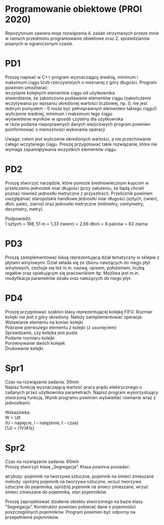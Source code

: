 # Programowanie obiektowe (PROI 2020)

Repozytorium zawiera moje rozwiązania 4. zadań otrzymanych przeze mnie w ramach przedmiotu programowanie obiektowe oraz 2. sprawdzianów pisanych w ograniczonym czasie.

# PD1
Proszę napisać w C++ program wyznaczający średnią, minimum i maksimum ciągu liczb rzeczywistych o nieznanej z góry długości. Program powinien umożliwiać:  
wczytanie kolejnych elementów ciągu od użytkownika  
stwierdzenie, że zakończono podawanie elementów ciągu (zakończenie wczytywania po wpisaniu określonej wartości liczbowej, np. 0, nie jest dobrym pomysłem - 0 może być pełnoprawnym elementem takiego ciągu!)  
wyliczenie średniej, minimum i maksimum tego ciągu  
wyświetlenie wyników w sposób czytelny dla użytkownika  
w razie podania niepoprawnych danych wejściowych program powinien poinformować o niemożności wykonania operacji  

Uwaga: celem jest wyliczenie określonych wartości, a nie przechowanie całego wczytanego ciągu. Proszę przygotować takie rozwiązanie, które nie wymaga zapamiętywania wszystkich elementów ciągu.
# PD2
Proszę stworzyć narzędzie, które pomoże średniowiecznym kupcom w przeliczeniu jednostek miar długości (przy założeniu, że będą chcieli poznać również jednostki metryczne z przyszłości). Przelicznik powinien uwzględniać staropolskie handlowe jednostki miar długości (sztych, ćwierć, dłoń, palec, ziarno) oraz jednostki metryczne (milimetry, centymetry, decymetry, metry).  
  
Podpowiedź:  
1 sztych = 198, 51 m = 1,33 ćwierci = 2,66 dłoni = 8 palców = 63 ziarna
# PD3
Proszę zaimplementować klasę reprezentującą dział tematyczny w sklepie z płytami winylowymi. Dział składa się ze zbioru należących do niego płyt winylowych, cechuje się też m.in. nazwą, opisem, położeniem, liczbą regałów oraz opiekującym się pracownikiem itp. Możliwa jest m.in. modyfikacja parametrów działu oraz należących do niego płyt.
# PD4
Proszę przygotować szablon klasy reprezentującej kolejkę FIFO. Rozmiar kolejki nie jest z góry określony. Należy zaimplementować operacje:  
Wstawianie elementu na koniec kolejki  
Pobranie pierwszego elementu z kolejki (z usunięciem)  
Sprawdzanie, czy kolejka jest pusta  
Podanie rozmiaru kolejki  
Porównywanie dwóch kolejek  
Drukowanie kolejki  
# Spr1
Czas na rozwiązanie zadania: 30min  
Napisz funkcję wyznaczającą wartość pracy prądu elektrycznego o zadanych przez użytkownika parametrach. Napisz program wykorzystujący stworzoną funkcję. Wynik programu powinien wyświetlać równanie wraz z jednostkami.  
  
Wskazówka:  
W = U*I*t  
(U – napięcie, I – natężenie, t - czas)  
[1J] = [1V*1A*1s]

# Spr2
Czas na rozwiązanie zadania: 60min  
Proszę stworzyć klasę „Segregacja”. Klasa powinna posiadać:  
  
atrybuty: pojemnik na tworzywa sztuczne, pojemnik na śmieci zmieszane  
metody: opróżnij pojemnik na tworzywa sztuczne, wrzuć tworzywa sztuczne do pojemnika, opróżnij pojemnik na śmieci zmieszane, wrzuć śmieci zmieszane do pojemnika, stan pojemników.  
  
Proszę zaprojektować działanie obiektu stworzonego na bazie klasy "Segregacja". Konstruktor powinien pobierać dane o pojemności poszczególnych pojemników. Program powinien być odporny na przepełnienie pojemników.